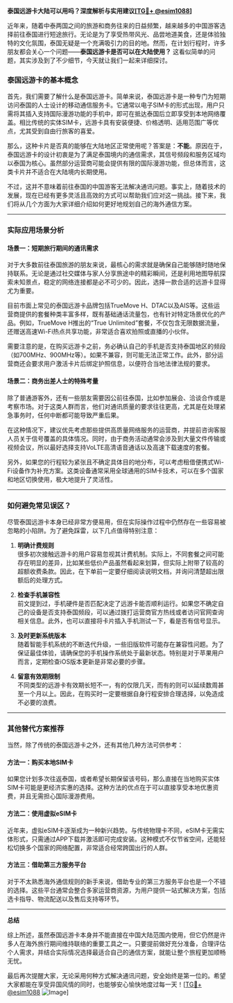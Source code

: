 **泰国远游卡大陆可以用吗？深度解析与实用建议[[TG💪+ @esim1088](https://t.me/s/esim1088)]**

近年来，随着中泰两国之间的旅游和商务往来的日益频繁，越来越多的中国游客选择前往泰国进行短途旅行。无论是为了享受热带风光、品尝地道美食，还是体验独特的文化氛围，泰国无疑是一个充满吸引力的目的地。然而，在计划行程时，许多朋友都会关心一个问题——**泰国远游卡是否可以在大陆使用？** 这看似简单的问题，其实涉及到了不少细节，今天就让我们一起来详细探讨。

### 泰国远游卡的基本概念

首先，我们需要了解什么是泰国远游卡。简单来说，泰国远游卡是一种专门为短期访问泰国的人士设计的移动通信服务卡。它通常以电子SIM卡的形式出现，用户只需将其插入支持国际漫游功能的手机中，即可在抵达泰国后立即享受到本地网络覆盖。相比传统的实体SIM卡，远游卡具有安装便捷、价格透明、适用范围广等优点，尤其受到自由行旅客的喜爱。

那么，这种卡片是否真的能够在大陆地区正常使用呢？答案是：**不能**。原因在于，泰国远游卡的设计初衷是为了满足泰国境内的通信需求，其信号频段和服务区域均以泰国为核心。虽然部分运营商可能会提供有限的国际漫游功能，但总体而言，这类卡片并不适合在大陆境内长期使用。

不过，这并不意味着前往泰国的中国游客无法解决通讯问题。事实上，随着技术的发展，现在已经有更多灵活且高效的方式可以帮助我们应对这一挑战。接下来，我们将从几个方面为大家详细介绍如何更好地规划自己的海外通信方案。

---

### 实际应用场景分析

#### 场景一：短期旅行期间的通讯需求

对于大多数前往泰国旅游的朋友来说，最核心的需求就是确保自己能够随时随地保持联系。无论是通过社交媒体与家人分享旅途中的精彩瞬间，还是利用地图导航探索未知景点，稳定的网络连接都是必不可少的。因此，选择一款合适的远游卡显得尤为重要。

目前市面上常见的泰国远游卡品牌包括TrueMove H、DTAC以及AIS等。这些运营商提供的套餐种类丰富多样，既有基础通话流量包，也有针对特定场景优化的产品。例如，TrueMove H推出的“True Unlimited”套餐，不仅包含无限数据流量，还赠送高速Wi-Fi热点共享功能，非常适合喜欢拍照或直播的小伙伴。

需要注意的是，在购买远游卡之前，务必确认自己的手机是否支持泰国地区的频段（如700MHz、900MHz等）。如果不兼容，则可能无法正常工作。此外，部分运营商还会要求用户激活卡片后绑定护照信息，以便符合当地法律法规的要求。

#### 场景二：商务出差人士的特殊考量

除了普通游客外，还有一些朋友需要因公前往泰国，比如参加展会、洽谈合作或是考察市场。对于这类人群而言，他们对通讯质量的要求往往更高，尤其是在处理紧急事务时，任何中断都可能导致严重后果。

在这种情况下，建议优先考虑那些提供高质量网络服务的运营商，并提前咨询客服人员关于信号覆盖的具体情况。同时，由于商务活动通常会涉及到大量文件传输或视频会议，所以最好选择支持VoLTE高清语音通话以及高速下载速度的套餐。

另外，如果您的行程较为紧张且不确定具体目的地分布，可以考虑租借便携式Wi-Fi设备作为补充方案。这类设备通常采用全球通用的SIM卡技术，可以在多个国家和地区切换使用，极大地提升了灵活性。

---

### 如何避免常见误区？

尽管泰国远游卡本身已经非常方便易用，但在实际操作过程中仍然存在一些容易被忽略的小陷阱。为了避免踩雷，以下几点值得特别注意：

1. **明确计费规则**  
   很多初次接触远游卡的用户容易忽视其计费机制。实际上，不同套餐之间可能存在明显的差异，比如某些低价产品虽然看起来划算，但实际上附带了较高的超额收费条款。因此，在下单前一定要仔细阅读说明文档，并询问清楚超出限额后的处理方式。

2. **检查手机兼容性**  
   前文提到过，手机硬件是否匹配决定了远游卡能否顺利运行。如果您不确定自己的设备是否支持泰国频段，可以通过拨打运营商官方热线或者访问官网查询相关信息。此外，也可以直接将卡片插入手机测试一下，看是否有信号显示。

3. **及时更新系统版本**  
   随着智能手机系统的不断迭代升级，一些旧版软件可能存在兼容性问题。为了保证最佳体验，请确保您的手机操作系统处于最新状态。特别是对于苹果用户而言，定期检查iOS版本更新是非常必要的步骤。

4. **留意有效期限制**  
   不同类型的远游卡有效期长短不一，有的仅限几天，而有的则可以延续数周甚至一个月以上。因此，在购买时一定要根据自身行程安排合理选择，以免造成不必要的浪费。

---

### 其他替代方案推荐

当然，除了传统的泰国远游卡之外，还有其他几种方法可供参考：

#### 方法一：购买本地SIM卡
如果您计划多次往返泰国，或者希望长期保留该号码，那么直接在当地购买实体SIM卡可能是更经济实惠的选择。这种方法的优点在于可以直接享受本地优惠资费，并且无需担心国际漫游费用。

#### 方法二：使用虚拟eSIM卡
近年来，虚拟eSIM卡逐渐成为一种新兴趋势。与传统物理卡不同，eSIM卡无需实体形式，只需通过APP下载并激活即可完成安装。这种模式不仅节省空间，还能轻松切换多个国家的网络配置，非常适合经常跨国出行的人群。

#### 方法三：借助第三方服务平台
对于不太熟悉海外通信规则的新手来说，借助专业的第三方服务平台也是一个不错的选择。这些平台通常会整合多家运营商资源，为用户提供一站式解决方案，包括选卡指导、物流配送以及售后支持等环节。

---

**总结**

综上所述，虽然泰国远游卡本身并不能直接在中国大陆范围内使用，但它仍然是许多人在海外旅行期间维持联络的重要工具之一。只要提前做好充分准备，合理评估个人需求，并结合实际情况选择最适合自己的通信方案，就能让整个旅程更加顺畅无忧。

最后再次提醒大家，无论采用何种方式解决通讯问题，安全始终是第一位的。希望大家都能在享受异国风情的同时，也能够安心愉快地度过每一天！[[TG💪+ @esim1088](https://t.me/s/esim1088) ![Image](https://i.postimg.cc/4NQfJmqS/Snipaste-2025-05-13-00-14-12.png)]